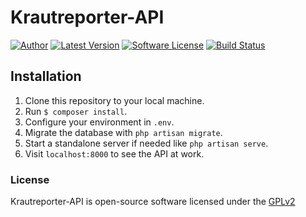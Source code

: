 Krautreporter-API
====================
[![Author](http://img.shields.io/badge/author-@MetalMatze-blue.svg?style=flat-square)](https://twitter.com/MetalMatze)
[![Latest Version](https://img.shields.io/github/release/MetalMatze/Krautreporter-API.svg?style=flat-square)](https://github.com/MetalMatze/Krautreporter-API/releases)
[![Software License](https://img.shields.io/badge/license-GPLv2-blue.svg?style=flat-square)](https://github.com/MetalMatze/Krautreporter-API/blob/master/LICENSE)
[![Build Status](https://img.shields.io/travis/MetalMatze/Krautreporter-API/master.svg?style=flat-square)](https://travis-ci.org/MetalMatze/Krautreporter-API)

## Installation

1. Clone this repository to your local machine.
2. Run `$ composer install`.
3. Configure your environment in `.env`.
4. Migrate the database with `php artisan migrate`.
5. Start a standalone server if needed like `php artisan serve`.
6. Visit `localhost:8000` to see the API at work.

### License

Krautreporter-API is open-source software licensed under the [GPLv2](LICENSE)
